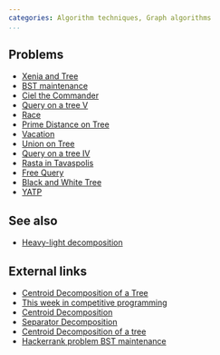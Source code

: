 ```yaml
---
categories: Algorithm techniques, Graph algorithms
...
```


## Problems
* [Xenia and Tree](http://codeforces.com/contest/342/problem/E)
* [BST maintenance](https://www.hackerrank.com/challenges/bst-maintenance)
* [Ciel the Commander](http://codeforces.com/contest/321/problem/C)
* [Query on a tree V](http://www.spoj.com/problems/QTREE5/)
* [Race](http://www.ioi2011.or.th/hsc/tasks/EN/race.pdf)
* [Prime Distance on Tree](https://www.codechef.com/problems/PRIMEDST)
* [Vacation](https://www.codechef.com/problems/TESTERS)
* [Union on Tree](https://www.codechef.com/problems/BTREE)
* [Query on a tree IV](http://www.spoj.com/problems/QTREE4/)
* [Rasta in Tavaspolis](https://www.hackerearth.com/problem/algorithm/rasta-in-tavaspolis/description/)
* [Free Query](http://codeforces.com/gym/100570/problem/F)
* [Black and White Tree](https://www.codechef.com/problems/GERALD2)
* [YATP](https://open.kattis.com/problems/yatp)

## See also
* [Heavy-light decomposition]()

## External links
* [Centroid Decomposition of a Tree](https://threads-iiith.quora.com/Centroid-Decomposition-of-a-Tree)
* [This week in competitive programming](http://petr-mitrichev.blogspot.com/2015/03/this-week-in-competitive-programming_22.html)
* [Centroid Decomposition](http://www.ugrad.cs.ubc.ca/~cs490/2014W2/pdf/jason.pdf)
* [Separator Decomposition](https://courses.csail.mit.edu/6.897/spring05/lec/lec16.pdf)
* [Centroid Decomposition of a tree](http://codeforces.com/blog/entry/10533)
* [Hackerrank problem BST maintenance](http://codeforces.com/blog/entry/12982)

